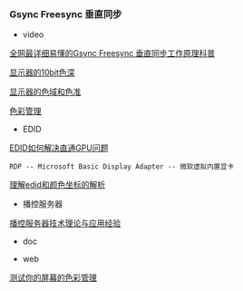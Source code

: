 ### Gsync Freesync 垂直同步

- video

[全网最详细易懂的Gsync Freesync 垂直同步工作原理科普](https://www.bilibili.com/video/BV1FK4y1x7bk/?spm_id_from=333.337.search-card.all.click&vd_source=3c71e3397ca331aa190dd5e2f3a7c122)

[显示器的10bit色深](https://www.bilibili.com/video/BV1dp4y1S7ow/?spm_id_from=333.788&vd_source=3c71e3397ca331aa190dd5e2f3a7c122)

[显示器的色域和色准](https://www.bilibili.com/video/BV1kk4y167rk/?spm_id_from=333.788&vd_source=3c71e3397ca331aa190dd5e2f3a7c122)

[色彩管理](https://www.bilibili.com/video/BV1wC4y1p7Xr/?spm_id_from=333.788&vd_source=3c71e3397ca331aa190dd5e2f3a7c122)

- EDID
  
[EDID如何解决直通GPU问题](https://www.bilibili.com/video/BV1fQ4y1Z7Jp/?spm_id_from=333.337.search-card.all.click&vd_source=3c71e3397ca331aa190dd5e2f3a7c122)

`RDP -- Microsoft Basic Display Adapter -- 微软虚拟内置显卡`

[理解edid和颜色坐标的解析](https://www.bilibili.com/video/BV1B24y167CS/?spm_id_from=333.337.search-card.all.click&vd_source=3c71e3397ca331aa190dd5e2f3a7c122)


- 播控服务器

[播控服务器技术理论与应用经验](https://www.bilibili.com/video/BV1AE411T7vd/?spm_id_from=333.337.search-card.all.click&vd_source=3c71e3397ca331aa190dd5e2f3a7c122)

- doc


- web
  
[测试你的屏幕的色彩管理](https://www.bilibili.com/video/BV1wC4y1p7Xr/?spm_id_from=333.788&vd_source=3c71e3397ca331aa190dd5e2f3a7c122)

